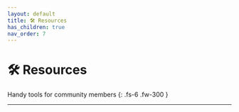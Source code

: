 ```yaml
---
layout: default
title: 🛠️ Resources
has_children: true
nav_order: 7
---
```


# 🛠️ Resources

Handy tools for community members
{: .fs-6 .fw-300 }

---
